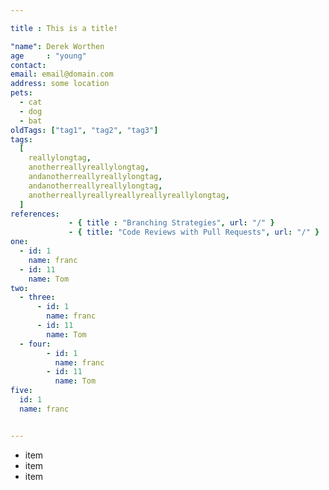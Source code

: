 ```yaml
---

title : This is a title!

"name": Derek Worthen    
age     : "young"
contact:
email: email@domain.com
address: some location
pets:
  - cat
  - dog
  - bat
oldTags: ["tag1", "tag2", "tag3"]
tags:
  [
    reallylongtag,
    anotherreallyreallylongtag,
    andanotherreallyreallylongtag,
    andanotherreallyreallylongtag,
    anotherreallyreallyreallyreallyreallylongtag,
  ]
references:
             - { title : "Branching Strategies", url: "/" }
             - { title: "Code Reviews with Pull Requests", url: "/" }
one:
  - id: 1
    name: franc
  - id: 11
    name: Tom
two:
  - three:
      - id: 1
        name: franc
      - id: 11
        name: Tom
  - four:
        - id: 1
          name: franc
        - id: 11
          name: Tom
five:
  id: 1
  name: franc


---
```


- item
- item
- item
